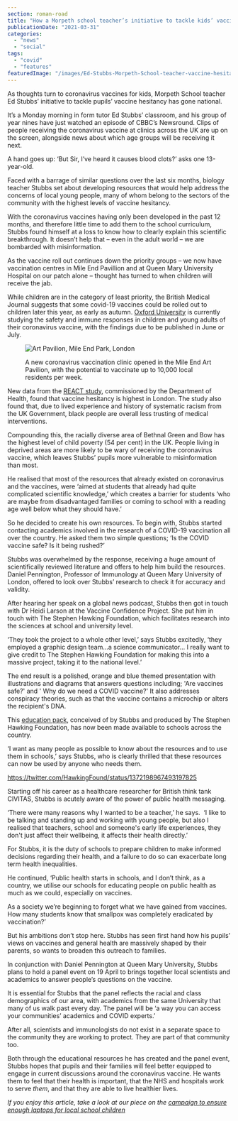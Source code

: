```yaml
---
section: roman-road
title: "How a Morpeth school teacher’s initiative to tackle kids’ vaccine fears went national"
publicationDate: "2021-03-31"
categories: 
  - "news"
  - "social"
tags: 
  - "covid"
  - "features"
featuredImage: "/images/Ed-Stubbs-Morpeth-School-teacher-vaccine-hesitancy-project.jpg"
---
```


As thoughts turn to coronavirus vaccines for kids, Morpeth School teacher Ed Stubbs’ initiative to tackle pupils’ vaccine hesitancy has gone national.

It’s a Monday morning in form tutor Ed Stubbs’ classroom, and his group of year nines have just watched an episode of CBBC’s Newsround. Clips of people receiving the coronavirus vaccine at clinics across the UK are up on the screen, alongside news about which age groups will be receiving it next. 

A hand goes up: ‘But Sir, I’ve heard it causes blood clots?’ asks one 13-year-old. 

Faced with a barrage of similar questions over the last six months, biology teacher Stubbs set about developing resources that would help address the concerns of local young people, many of whom belong to the sectors of the community with the highest levels of vaccine hesitancy.

With the coronavirus vaccines having only been developed in the past 12 months, and therefore little time to add them to the school curriculum, Stubbs found himself at a loss to know how to clearly explain this scientific breakthrough. It doesn’t help that – even in the adult world – we are bombarded with misinformation. 

As the vaccine roll out continues down the priority groups – we now have vaccination centres in Mile End Pavillion and at Queen Mary University Hospital on our patch alone – thought has turned to when children will receive the jab.

While children are in the category of least priority, the British Medical Journal suggests that some covid-19 vaccines could be rolled out to children later this year, as early as autumn. [Oxford University](https://news.sky.com/story/covid-19-uk-vaccine-rollout-should-turn-to-children-as-fast-as-we-can-says-sage-expert-12224817) is currently studying the safety and immune responses in children and young adults of their coronavirus vaccine, with the findings due to be published in June or July.

<figure>

![Art Pavilion, Mile End Park, London](/images/Mile-End-Park-arts-pavilion-1-1024x683.jpg)

<figcaption>

A new coronavirus vaccination clinic opened in the Mile End Art Pavilion, with the potential to vaccinate up to 10,000 local residents per week. 

</figcaption>

</figure>

New data from the [REACT study](https://www.openaccessgovernment.org/uk-vaccine-hesitancy/104702/), commissioned by the Department of Health, found that vaccine hesitancy is highest in London. The study also found that, due to lived experience and history of systematic racism from the UK Government, black people are overall less trusting of medical interventions.

Compounding this, the racially diverse area of Bethnal Green and Bow has the highest level of child poverty (54 per cent) in the UK. People living in deprived areas are more likely to be wary of receiving the coronavirus vaccine, which leaves Stubbs’ pupils more vulnerable to misinformation than most. 

He realised that most of the resources that already existed on coronavirus and the vaccines, were ‘aimed at students that already had quite complicated scientific knowledge,’ which creates a barrier for students ‘who are maybe from disadvantaged families or coming to school with a reading age well below what they should have.’

So he decided to create his own resources. To begin with, Stubbs started contacting academics involved in the research of a COVID-19 vaccination all over the country. He asked them two simple questions; ‘Is the COVID vaccine safe? Is it being rushed?’

Stubbs was overwhelmed by the response, receiving a huge amount of scientifically reviewed literature and offers to help him build the resources. Daniel Pennington, Professor of Immunology at Queen Mary University of London, offered to look over Stubbs’ research to check it for accuracy and validity. 

After hearing her speak on a global news podcast, Stubbs then got in touch with Dr Heidi Larson at the Vaccine Confidence Project. She put him in touch with The Stephen Hawking Foundation, which facilitates research into the sciences at school and university level. 

‘They took the project to a whole other level,’ says Stubbs excitedly, ‘they employed a graphic design team…a science communicator… I really want to give credit to The Stephen Hawking Foundation for making this into a massive project, taking it to the national level.’

The end result is a polished, orange and blue themed presentation with illustrations and diagrams that answers questions including; 'Are vaccines safe?' and ' Why do we need a COVID vaccine?' It also addresses conspiracy theories, such as that the vaccine contains a microchip or alters the recipient's DNA. 

This [education pack](https://stephenhawkingfoundation.org/vaccines/), conceived of by Stubbs and produced by The Stephen Hawking Foundation, has now been made available to schools across the country.

‘I want as many people as possible to know about the resources and to use them in schools,’ says Stubbs, who is clearly thrilled that these resources can now be used by anyone who needs them. 

https://twitter.com/HawkingFound/status/1372198967493197825

Starting off his career as a healthcare researcher for British think tank CIVITAS, Stubbs is acutely aware of the power of public health messaging.

‘There were many reasons why I wanted to be a teacher,’ he says.  ‘I like to be talking and standing up and working with young people, but also I realised that teachers, school and someone's early life experiences, they don't just affect their wellbeing, it affects their health directly.’

For Stubbs, it is the duty of schools to prepare children to make informed decisions regarding their health, and a failure to do so can exacerbate long term health inequalities. 

He continued, ‘Public health starts in schools, and I don’t think, as a country, we utilise our schools for educating people on public health as much as we could, especially on vaccines. 

As a society we’re beginning to forget what we have gained from vaccines. How many students know that smallpox was completely eradicated by vaccination?’

But his ambitions don’t stop here. Stubbs has seen first hand how his pupils’ views on vaccines and general health are massively shaped by their parents, so wants to broaden this outreach to families. 

In conjunction with Daniel Pennington at Queen Mary University, Stubbs plans to hold a panel event on 19 April to brings together local scientists and academics to answer people’s questions on the vaccine. 

It is essential for Stubbs that the panel reflects the racial and class demographics of our area, with academics from the same University that many of us walk past every day. The panel will be ‘a way you can access your communities’ academics and COVID experts.’  

After all, scientists and immunologists do not exist in a separate space to the community they are working to protect. They are part of that community too. 

Both through the educational resources he has created and the panel event, Stubbs hopes that pupils and their families will feel better equipped to engage in current discussions around the coronavirus vaccine. He wants them to feel that their health is important, that the NHS and hospitals work to serve _them_, and that they are able to live healthier lives.

_If you enjoy this article, take a look at our piece on the [campaign to ensure enough laptops for local school children](https://romanroadlondon.com/laptops-school-children-appeals/)_
